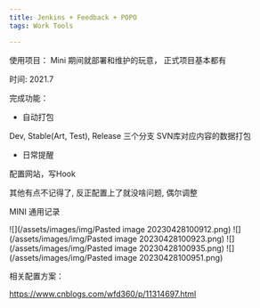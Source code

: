 ```yaml
---
title: Jenkins + Feedback + POPO
tags: Work Tools

---
```

使用项目： Mini 期间就部署和维护的玩意， 正式项目基本都有

时间: 2021.7

完成功能：

- 自动打包

Dev, Stable(Art, Test), Release 三个分支 SVN库对应内容的数据打包

- 日常提醒

配置网站，写Hook


其他有点不记得了, 反正配置上了就没啥问题, 偶尔调整


MINI 通用记录

![](/assets/images/img/Pasted image 20230428100912.png)
![](/assets/images/img/Pasted image 20230428100923.png)
![](/assets/images/img/Pasted image 20230428100935.png)
![](/assets/images/img/Pasted image 20230428100951.png)

相关配置方案：

https://www.cnblogs.com/wfd360/p/11314697.html
